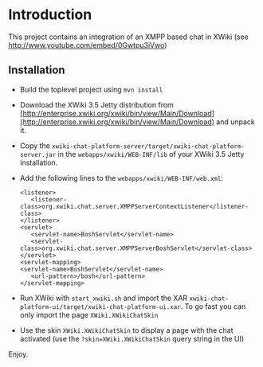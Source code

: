 Introduction
============

This project contains an integration of an XMPP based chat in XWiki (see http://www.youtube.com/embed/0Gwtpu3iVwo)

Installation
------------

* Build the toplevel project using `mvn install`

* Download the XWiki 3.5 Jetty distribution from [http://enterprise.xwiki.org/xwiki/bin/view/Main/Download](http://enterprise.xwiki.org/xwiki/bin/view/Main/Download) and unpack it.

* Copy the `xwiki-chat-platform-server/target/xwiki-chat-platform-server.jar` in the `webapps/xwiki/WEB-INF/lib` of your XWiki 3.5 Jetty installation.

* Add the following lines to the `webapps/xwiki/WEB-INF/web.xml`:

	`<listener>`<br/>
	`	<listener-class>org.xwiki.chat.server.XMPPServerContextListener</listener-class>`<br/>
	`</listener>`<br/>
	`<servlet>`<br/>
	`	<servlet-name>BoshServlet</servlet-name>`<br/>
	`	<servlet-class>org.xwiki.chat.server.XMPPServerBoshServlet</servlet-class>`<br/>
	`</servlet>`<br/>
	`<servlet-mapping>`<br/>
	`<servlet-name>BoshServlet</servlet-name>`<br/>
	`	<url-pattern>/bosh</url-pattern>`<br/>
	`</servlet-mapping>`<br/>

* Run XWiki with `start_xwiki.sh` and import the XAR `xwiki-chat-platform-ui/target/xwiki-chat-platform-ui.xar`. To go fast you can only import the page `XWiki.XWikiChatSkin`

* Use the skin `XWiki.XWikiChatSkin` to display a page with the chat activated (use the `?skin=XWiki.XWikiChatSkin` query string in the UI)

Enjoy.


